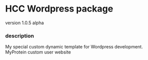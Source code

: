 # HCC Wordpress package
version 1.0.5 alpha

### description

My special custom dynamic template for Wordpress development.
MyProtein custom user website
